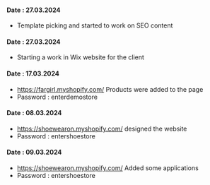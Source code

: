 #### Date : 27.03.2024
- Template picking and started to work on SEO content
#### Date : 27.03.2024
- Starting a work in Wix website for the client
#### Date : 17.03.2024
- https://fargirl.myshopify.com/ Products were added to the page
- Password : enterdemostore
#### Date : 08.03.2024
- https://shoewearon.myshopify.com/ designed the website 
- Password : entershoestore
#### Date : 09.03.2024
- https://shoewearon.myshopify.com/ Added some applications
- Password : entershoestore


